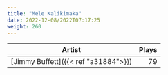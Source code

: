 ```yaml
---
title: "Mele Kalikimaka"
date: 2022-12-08/2022T07:17:25
weight: 260
---
```




 Artist | Plays 
----- | -----:
[Jimmy Buffett]({{< ref "a31884">}}) | 79
